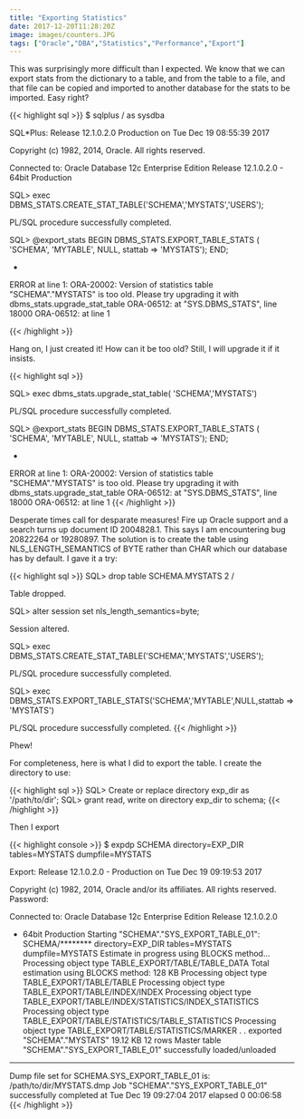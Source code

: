 ```yaml
---
title: "Exporting Statistics"
date: 2017-12-20T11:28:20Z
image: images/counters.JPG
tags: ["Oracle","DBA","Statistics","Performance","Export"]
---
```


This was surprisingly more difficult than I expected. We know that we can export stats
from the dictionary to a table, and from the table to a file, and that file can be copied
and imported to another database for the stats to be imported. Easy right?

{{< highlight sql >}}
$ sqlplus / as sysdba

SQL*Plus: Release 12.1.0.2.0 Production on Tue Dec 19 08:55:39 2017

Copyright (c) 1982, 2014, Oracle.  All rights reserved.


Connected to:
Oracle Database 12c Enterprise Edition Release 12.1.0.2.0 - 64bit Production

SQL> exec DBMS_STATS.CREATE_STAT_TABLE('SCHEMA','MYSTATS','USERS');

PL/SQL procedure successfully completed.

SQL> @export_stats
BEGIN
DBMS_STATS.EXPORT_TABLE_STATS ( 'SCHEMA', 'MYTABLE', NULL, stattab => 'MYSTATS');
END;

*
ERROR at line 1:
ORA-20002: Version of statistics table "SCHEMA"."MYSTATS" is too old.  Please
try upgrading it with dbms_stats.upgrade_stat_table
ORA-06512: at "SYS.DBMS_STATS", line 18000
ORA-06512: at line 1

{{< /highlight >}}

Hang on, I just created it! How can it be too old? Still, I will upgrade it if it insists.

{{< highlight sql >}}

SQL> exec dbms_stats.upgrade_stat_table( 'SCHEMA','MYSTATS')

PL/SQL procedure successfully completed.

SQL> @export_stats
BEGIN
DBMS_STATS.EXPORT_TABLE_STATS ( 'SCHEMA', 'MYTABLE', NULL, stattab => 'MYSTATS');
END;

*
ERROR at line 1:
ORA-20002: Version of statistics table "SCHEMA"."MYSTATS" is too old.  Please
try upgrading it with dbms_stats.upgrade_stat_table
ORA-06512: at "SYS.DBMS_STATS", line 18000
ORA-06512: at line 1
{{< /highlight >}}

Desperate times call for desparate measures! Fire up Oracle support and a search turns up
document ID 2004828.1. This says I am encountering bug 20822264 or 19280897. The solution
is to create the table using NLS_LENGTH_SEMANTICS of BYTE rather than CHAR which our
database has by default. I gave it a try:

{{< highlight sql >}}
SQL> drop table SCHEMA.MYSTATS
  2  /

Table dropped.

SQL> alter session set nls_length_semantics=byte;

Session altered.

SQL> exec DBMS_STATS.CREATE_STAT_TABLE('SCHEMA','MYSTATS','USERS');

PL/SQL procedure successfully completed.

SQL> exec DBMS_STATS.EXPORT_TABLE_STATS('SCHEMA','MYTABLE',NULL,stattab => 'MYSTATS')

PL/SQL procedure successfully completed.
{{< /highlight >}}

Phew!

For completeness, here is what I did to export the table. I create the directory to use:

{{< highlight sql >}}
SQL> Create or replace directory exp_dir as '/path/to/dir';
SQL> grant read, write on directory exp_dir to schema;
{{< /highlight >}}

Then I export

{{< highlight console >}}
$ expdp SCHEMA directory=EXP_DIR tables=MYSTATS dumpfile=MYSTATS 

Export: Release 12.1.0.2.0 - Production on Tue Dec 19 09:19:53 2017

Copyright (c) 1982, 2014, Oracle and/or its affiliates.  All rights reserved.
Password: 

Connected to: Oracle Database 12c Enterprise Edition Release 12.1.0.2.0
  - 64bit Production
Starting "SCHEMA"."SYS_EXPORT_TABLE_01":  SCHEMA/********
  directory=EXP_DIR tables=MYSTATS dumpfile=MYSTATS 
Estimate in progress using BLOCKS method...
Processing object type TABLE_EXPORT/TABLE/TABLE_DATA
Total estimation using BLOCKS method: 128 KB
Processing object type TABLE_EXPORT/TABLE/TABLE
Processing object type TABLE_EXPORT/TABLE/INDEX/INDEX
Processing object type TABLE_EXPORT/TABLE/INDEX/STATISTICS/INDEX_STATISTICS
Processing object type TABLE_EXPORT/TABLE/STATISTICS/TABLE_STATISTICS
Processing object type TABLE_EXPORT/TABLE/STATISTICS/MARKER
. . exported "SCHEMA"."MYSTATS"                         19.12 KB      12 rows
Master table "SCHEMA"."SYS_EXPORT_TABLE_01" successfully loaded/unloaded
******************************************************************************
Dump file set for SCHEMA.SYS_EXPORT_TABLE_01 is:
  /path/to/dir/MYSTATS.dmp
Job "SCHEMA"."SYS_EXPORT_TABLE_01" successfully completed at
   Tue Dec 19 09:27:04 2017 elapsed 0 00:06:58
{{< /highlight >}}
